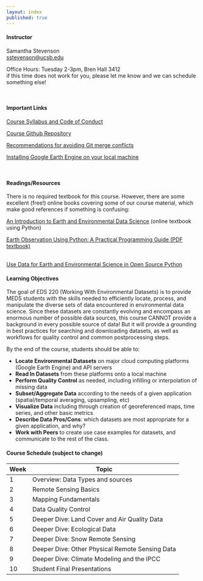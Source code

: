 ```yaml
---
layout: index
published: true
---
```


#### Instructor

Samantha Stevenson
<br> 
sstevenson@ucsb.edu

<p>
  Office Hours: Tuesday 2-3pm, Bren Hall 3412
  <br>
    if this time does not work for you, please let me know and we can schedule something else!
</p>
  

<br> 

#### Important Links
<a href="https://docs.google.com/document/d/1PmlknBXdZrjvoppj7FDxxs78XXUOnEhJBO98Ut_lN7s/edit">Course Syllabus and Code of Conduct</a>

<a href="https://github.com/samanthastevenson/EDS220_Fall2022">Course Github Repository</a>

<a href="https://docs.google.com/document/d/1GNVShe17jYX15Su_HyS-LziMKG_45Vdu693_7o0l8M0/edit">Recommendations for avoiding Git merge conflicts</a>

<a href="https://docs.google.com/document/d/1xviSPmI8iFa1Y31TVO4DiKkbMnh-71iVoqQ_wymc7pc/edit">Installing Google Earth Engine on your local machine</a>

<br>

#### Readings/Resources
There is no required textbook for this course. However, there are some excellent (free!) online books covering some of our course material, which make good references if something is confusing:

<a href="https://earth-env-data-science.github.io/intro.html">An Introduction to Earth and Environmental Data Science</a> (online textbook using Python)
<br>

<a href="https://agupubs.onlinelibrary.wiley.com/doi/book/10.1002/9781119606925">Earth Observation Using Python: A Practical Programming Guide (PDF textbook)</a>

<br> 
<a href="https://www.earthdatascience.org/courses/use-data-open-source-python/">Use Data for Earth and Environmental Science in Open Source Python</a>

<br>

#### Learning Objectives

The goal of EDS 220 (Working With Environmental Datasets) is to provide MEDS students with the skills needed to efficiently locate, process, and manipulate the diverse sets of data encountered in environmental data science. Since these datasets are constantly evolving and encompass an enormous number of possible data sources, this course CANNOT provide a background in every possible source of data! But it will provide a grounding in best practices for searching and downloading datasets, as well as workflows for quality control and common postprocessing steps.

By the end of the course, students should be able to:

* __Locate Environmental Datasets__ on major cloud computing platforms (Google Earth Engine) and API servers
* __Read In Datasets__ from these platforms onto a local machine
* __Perform Quality Control__ as needed, including infilling or interpolation of missing data
* __Subset/Aggregate Data__ according to the needs of a given application (spatial/temporal averaging, upsampling, etc)
* __Visualize Data__ including through creation of georeferenced maps, time series, and other basic metrics
* __Describe Data Pros/Cons__: which datasets are most appropriate for a given application, and why?
* __Work with Peers__ to create use case examples for datasets, and communicate to the rest of the class.


#### Course Schedule (subject to change)

<table>
<thead>
	<tr>
		<th>Week</th>
		<th>Topic</th>
	</tr>
</thead>
<tbody>
	<tr>
		<td>1</td>
		<td>Overview: Data Types and sources</td>
	</tr>
  <tr>
		<td>2</td>
		<td>Remote Sensing Basics</td>
	</tr>
	<tr>
		<td>3</td>
		<td>Mapping Fundamentals</td>
	</tr>  
	<tr>
		<td>4</td>
		<td>Data Quality Control</td>
	</tr>  
	<tr>
		<td>5</td>
		<td>Deeper Dive: Land Cover and Air Quality Data</td>
	</tr>  
	<tr>
		<td>6</td>
		<td>Deeper Dive: Ecological Data</td>
	</tr>
	<tr>
		<td>7</td>
		<td>Deeper Dive: Snow Remote Sensing</td>
	</tr>
	<tr>
		<td>8</td>
		<td>Deeper Dive: Other Physical Remote Sensing Data</td>
	</tr>
	<tr>
		<td>9</td>
		<td>Deeper Dive: Climate Modeling and the IPCC</td>
	</tr>  
	<tr>
		<td>10</td>
		<td>Student Final Presentations</td>
	</tr>  
</tbody>
</table>
